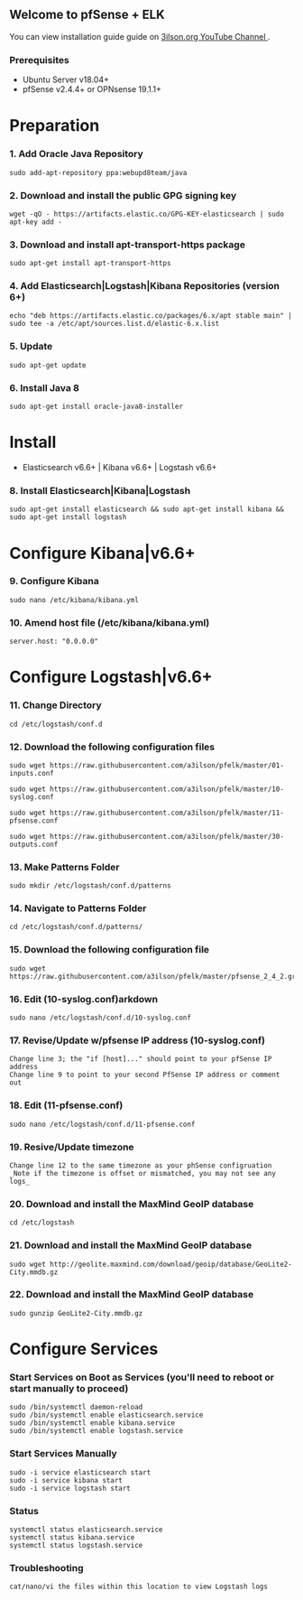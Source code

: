 ## Welcome to pfSense + ELK

You can view installation guide guide on [3ilson.org YouTube Channel ](https://www.youtube.com/3ilsonorg).

### Prerequisites 
- Ubuntu Server v18.04+
- pfSense v2.4.4+ or OPNsense 19.1.1+

# Preparation

### 1. Add Oracle Java Repository
```
sudo add-apt-repository ppa:webupd8team/java
```

### 2. Download and install the public GPG signing key
```
wget -qO - https://artifacts.elastic.co/GPG-KEY-elasticsearch | sudo apt-key add -
```

### 3. Download and install apt-transport-https package 
```
sudo apt-get install apt-transport-https
```

### 4. Add Elasticsearch|Logstash|Kibana Repositories (version 6+) 
```
echo "deb https://artifacts.elastic.co/packages/6.x/apt stable main" | sudo tee -a /etc/apt/sources.list.d/elastic-6.x.list
```

### 5. Update
```
sudo apt-get update
```

### 6. Install Java 8
```
sudo apt-get install oracle-java8-installer
```

# Install
- Elasticsearch v6.6+ | Kibana v6.6+ | Logstash v6.6+

### 8. Install Elasticsearch|Kibana|Logstash
```
sudo apt-get install elasticsearch && sudo apt-get install kibana && sudo apt-get install logstash
```

# Configure Kibana|v6.6+

### 9. Configure Kibana
```
sudo nano /etc/kibana/kibana.yml
```

### 10. Amend host file (/etc/kibana/kibana.yml)
```server.port: 5601
server.host: "0.0.0.0"
```

# Configure Logstash|v6.6+

### 11. Change Directory
```
cd /etc/logstash/conf.d
```

### 12. Download the following configuration files
```
sudo wget https://raw.githubusercontent.com/a3ilson/pfelk/master/01-inputs.conf
```

```
sudo wget https://raw.githubusercontent.com/a3ilson/pfelk/master/10-syslog.conf
```

```
sudo wget https://raw.githubusercontent.com/a3ilson/pfelk/master/11-pfsense.conf
```

```
sudo wget https://raw.githubusercontent.com/a3ilson/pfelk/master/30-outputs.conf
```

### 13. Make Patterns Folder
```
sudo mkdir /etc/logstash/conf.d/patterns
```

### 14. Navigate to Patterns Folder
```
cd /etc/logstash/conf.d/patterns/
```

### 15. Download the following configuration file
```
sudo wget https://raw.githubusercontent.com/a3ilson/pfelk/master/pfsense_2_4_2.grok
```

### 16. Edit (10-syslog.conf)arkdown
```
sudo nano /etc/logstash/conf.d/10-syslog.conf
```

### 17. Revise/Update w/pfsense IP address (10-syslog.conf)
```
Change line 3; the "if [host]..." should point to your pfSense IP address
Change line 9 to point to your second PfSense IP address or comment out
```

### 18. Edit (11-pfsense.conf)
```
sudo nano /etc/logstash/conf.d/11-pfsense.conf
```

### 19. Resive/Update timezone
```
Change line 12 to the same timezone as your phSense configruation
_Note if the timezone is offset or mismatched, you may not see any logs_
```

### 20. Download and install the MaxMind GeoIP database
```
cd /etc/logstash
```

### 21. Download and install the MaxMind GeoIP database
```
sudo wget http://geolite.maxmind.com/download/geoip/database/GeoLite2-City.mmdb.gz
```

### 22. Download and install the MaxMind GeoIP database
```
sudo gunzip GeoLite2-City.mmdb.gz
```

# Configure Services

### Start Services on Boot as Services (you'll need to reboot or start manually to proceed)
```
sudo /bin/systemctl daemon-reload
sudo /bin/systemctl enable elasticsearch.service
sudo /bin/systemctl enable kibana.service
sudo /bin/systemctl enable logstash.service
```

### Start Services Manually
```
sudo -i service elasticsearch start
sudo -i service kibana start
sudo -i service logstash start
```

### Status
```
systemctl status elasticsearch.service
systemctl status kibana.service
systemctl status logstash.service
```

### Troubleshooting
```/var/log/logstash
cat/nano/vi the files within this location to view Logstash logs
```

